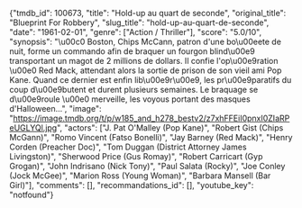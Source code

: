 {"tmdb_id": 100673, "title": "Hold-up au quart de seconde", "original_title": "Blueprint For Robbery", "slug_title": "hold-up-au-quart-de-seconde", "date": "1961-02-01", "genre": ["Action / Thriller"], "score": "5.0/10", "synopsis": "\u00c0 Boston, Chips McCann, patron d'une bo\u00eete de nuit, forme un commando afin de braquer un fourgon blind\u00e9 transportant un magot de 2 millions de dollars. Il confie l'op\u00e9ration \u00e0 Red Mack, attendant alors la sortie de prison de son vieil ami Pop Kane. Quand ce dernier est enfin lib\u00e9r\u00e9, les pr\u00e9paratifs du coup d\u00e9butent et durent plusieurs semaines. Le braquage se d\u00e9roule \u00e0 merveille, les voyous portant des masques d'Halloween...", "image": "https://image.tmdb.org/t/p/w185_and_h278_bestv2/z7xhFFEiI0pnxI0ZIaRPeUGLYQl.jpg", "actors": ["J. Pat O'Malley (Pop Kane)", "Robert Gist (Chips McGann)", "Romo Vincent (Fatso Bonelli)", "Jay Barney (Red Mack)", "Henry Corden (Preacher Doc)", "Tom Duggan (District Attorney James Livingston)", "Sherwood Price (Gus Romay)", "Robert Carricart (Gyp Grogan)", "John Indrisano (Nick Tony)", "Paul Salata (Rocky)", "Joe Conley (Jock McGee)", "Marion Ross (Young Woman)", "Barbara Mansell (Bar Girl)"], "comments": [], "recommandations_id": [], "youtube_key": "notfound"}